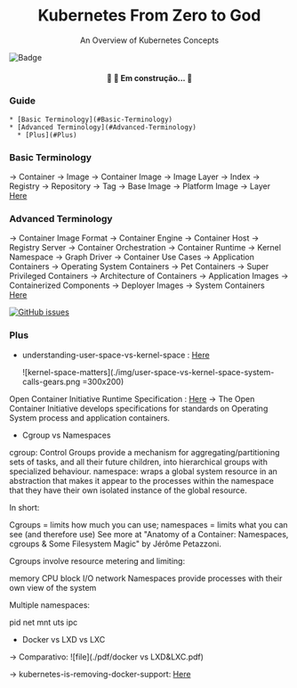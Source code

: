 <h1 align="center">Kubernetes From Zero to God</h1>


<p align="center">An Overview of Kubernetes Concepts</p>


![Badge](https://img.shields.io/static/v1?label=Kubernetes&message=From%20Zero%20To%20God&color=326CE5&style=for-the-badge&logo=ghost)


<h4 align="center"> 
	🚧  🚀 Em construção...  🚧
</h4>

<!--ts-->
### Guide
    * [Basic Terminology](#Basic-Terminology)
    * [Advanced Terminology](#Advanced-Terminology)
      * [Plus](#Plus)
<!--te-->


### Basic Terminology
  -> Container
  -> Image
  -> Container Image
  -> Image Layer
  -> Index
  -> Registry
  -> Repository
  -> Tag
  -> Base Image
  -> Platform Image
  -> Layer 
<a href="https://developers.redhat.com/blog/2016/01/13/a-practical-introduction-to-docker-container-terminology/">Here</a>

### Advanced Terminology 
  -> Container Image Format
  -> Container Engine
  -> Container Host
  -> Registry Server
  -> Container Orchestration
  -> Container Runtime
  -> Kernel Namespace
  -> Graph Driver
  -> Container Use Cases
  -> Application Containers
  -> Operating System Containers
  -> Pet Containers
  -> Super Privileged Containers
  -> Architecture of Containers
  -> Application Images
  -> Containerized  Components
  -> Deployer Images
  -> System Containers  
<a href="https://developers.redhat.com/blog/2018/02/22/container-terminology-practical-introduction/#h.6yt1ex5wfo3l">Here</a>


[![GitHub issues](https://img.shields.io/static/v1?label=Kubernetes&message=From%20Zero%20To%20God&color=326CE5&style=for-the-badge&logo=ghost)](https://github.com/ryanface/Kubernetes-from-zero-to-god/issues)


### Plus

- understanding-user-space-vs-kernel-space : <a href="https://www.redhat.com/en/blog/architecting-containers-part-1-why-understanding-user-space-vs-kernel-space-matters">Here</a>

  ![kernel-space-matters](./img/user-space-vs-kernel-space-system-calls-gears.png =300x200)


Open Container Initiative Runtime Specification : <a href="https://github.com/opencontainers/runtime-spec/blob/master/spec.md">Here</a>
 -> The Open Container Initiative develops specifications for standards on Operating System process and application containers.



- Cgroup vs Namespaces


cgroup: Control Groups provide a mechanism for aggregating/partitioning sets of tasks, and all their future children, into hierarchical groups with specialized behaviour.
namespace: wraps a global system resource in an abstraction that makes it appear to the processes within the namespace that they have their own isolated instance of the global resource.

In short:

Cgroups = limits how much you can use;
namespaces = limits what you can see (and therefore use)
See more at "Anatomy of a Container: Namespaces, cgroups & Some Filesystem Magic" by Jérôme Petazzoni.

Cgroups involve resource metering and limiting:

memory
CPU
block I/O
network
Namespaces provide processes with their own view of the system

Multiple namespaces:

pid
net
mnt
uts
ipc


- Docker vs LXD vs LXC

 -> Comparativo: 
 ![file](./pdf/docker vs LXD&LXC.pdf) 

 -> kubernetes-is-removing-docker-support: <a href="https://www.openshift.com/blog/kubernetes-is-removing-docker-support-kubernetes-is-not-removing-docker-support">Here</a>

